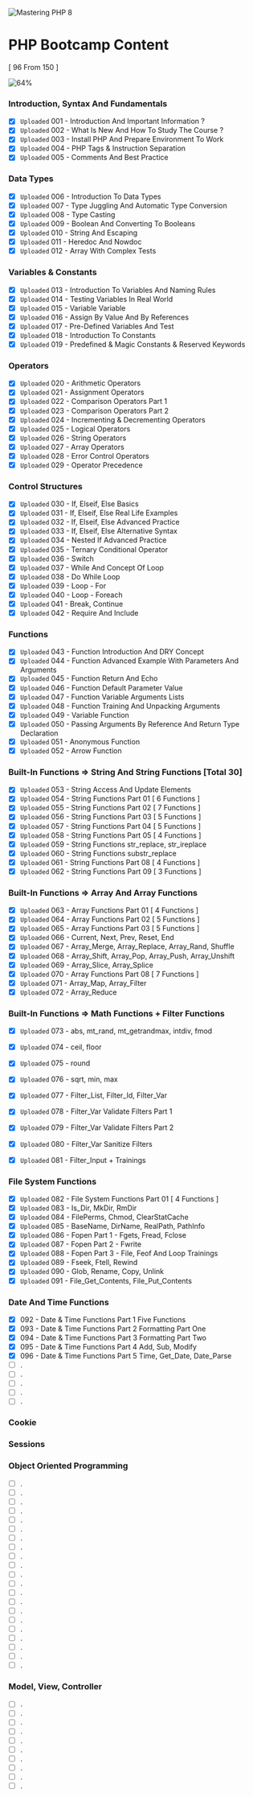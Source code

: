 ![Mastering PHP 8](https://elzero.org/php-bootcamp.png)

# PHP Bootcamp Content

[ 96 From 150 ]

![64%](https://progress-bar.dev/64/?title=Done)

### Introduction, Syntax And Fundamentals

- [x] `Uploaded` 001 - Introduction And Important Information ?
- [x] `Uploaded` 002 - What Is New And How To Study The Course ?
- [x] `Uploaded` 003 - Install PHP And Prepare Environment To Work
- [x] `Uploaded` 004 - PHP Tags & Instruction Separation
- [x] `Uploaded` 005 - Comments And Best Practice

### Data Types

- [x] `Uploaded` 006 - Introduction To Data Types
- [x] `Uploaded` 007 - Type Juggling And Automatic Type Conversion
- [x] `Uploaded` 008 - Type Casting
- [x] `Uploaded` 009 - Boolean And Converting To Booleans
- [x] `Uploaded` 010 - String And Escaping
- [x] `Uploaded` 011 - Heredoc And Nowdoc
- [x] `Uploaded` 012 - Array With Complex Tests

### Variables & Constants

- [x] `Uploaded` 013 - Introduction To Variables And Naming Rules
- [x] `Uploaded` 014 - Testing Variables In Real World
- [x] `Uploaded` 015 - Variable Variable
- [x] `Uploaded` 016 - Assign By Value And By References
- [x] `Uploaded` 017 - Pre-Defined Variables And Test
- [x] `Uploaded` 018 - Introduction To Constants
- [x] `Uploaded` 019 - Predefined & Magic Constants & Reserved Keywords

### Operators

- [x] `Uploaded` 020 - Arithmetic Operators
- [x] `Uploaded` 021 - Assignment Operators
- [x] `Uploaded` 022 - Comparison Operators Part 1
- [x] `Uploaded` 023 - Comparison Operators Part 2
- [x] `Uploaded` 024 - Incrementing & Decrementing Operators
- [x] `Uploaded` 025 - Logical Operators
- [x] `Uploaded` 026 - String Operators
- [x] `Uploaded` 027 - Array Operators
- [x] `Uploaded` 028 - Error Control Operators
- [x] `Uploaded` 029 - Operator Precedence

### Control Structures

- [x] `Uploaded` 030 - If, Elseif, Else Basics
- [x] `Uploaded` 031 - If, Elseif, Else Real Life Examples
- [x] `Uploaded` 032 - If, Elseif, Else Advanced Practice 
- [x] `Uploaded` 033 - If, Elseif, Else Alternative Syntax
- [x] `Uploaded` 034 - Nested If Advanced Practice
- [x] `Uploaded` 035 - Ternary Conditional Operator
- [x] `Uploaded` 036 - Switch
- [x] `Uploaded` 037 - While And Concept Of Loop
- [x] `Uploaded` 038 - Do While Loop
- [x] `Uploaded` 039 - Loop - For
- [x] `Uploaded` 040 - Loop - Foreach 
- [x] `Uploaded` 041 - Break, Continue
- [x] `Uploaded` 042 - Require And Include

### Functions

- [x] `Uploaded` 043 - Function Introduction And DRY Concept
- [x] `Uploaded` 044 - Function Advanced Example With Parameters And Arguments
- [x] `Uploaded` 045 - Function Return And Echo
- [x] `Uploaded` 046 - Function Default Parameter Value
- [x] `Uploaded` 047 - Function Variable Arguments Lists
- [x] `Uploaded` 048 - Function Training And Unpacking Arguments
- [x] `Uploaded` 049 - Variable Function 
- [x] `Uploaded` 050 - Passing Arguments By Reference And Return Type Declaration
- [x] `Uploaded` 051 - Anonymous Function
- [x] `Uploaded` 052 - Arrow Function

### Built-In Functions => String And String Functions [Total 30]

- [x] `Uploaded` 053 - String Access And Update Elements
- [x] `Uploaded` 054 - String Functions Part 01 [ 6 Functions ]
- [x] `Uploaded` 055 - String Functions Part 02 [ 7 Functions ]
- [x] `Uploaded` 056 - String Functions Part 03 [ 5 Functions ]
- [x] `Uploaded` 057 - String Functions Part 04 [ 5 Functions ]
- [x] `Uploaded` 058 - String Functions Part 05 [ 4 Functions ]
- [x] `Uploaded` 059 - String Functions str_replace, str_ireplace
- [x] `Uploaded` 060 - String Functions substr_replace
- [x] `Uploaded` 061 - String Functions Part 08 [ 4 Functions ]
- [x] `Uploaded` 062 - String Functions Part 09 [ 3 Functions ]

### Built-In Functions => Array And Array Functions

- [x] `Uploaded` 063 - Array Functions Part 01 [ 4 Functions ]
- [x] `Uploaded` 064 - Array Functions Part 02 [ 5 Functions ]
- [x] `Uploaded` 065 - Array Functions Part 03 [ 5 Functions ]
- [x] `Uploaded` 066 - Current, Next, Prev, Reset, End
- [x] `Uploaded` 067 - Array_Merge, Array_Replace, Array_Rand, Shuffle
- [x] `Uploaded` 068 - Array_Shift, Array_Pop, Array_Push, Array_Unshift
- [x] `Uploaded` 069 - Array_Slice, Array_Splice
- [x] `Uploaded` 070 - Array Functions Part 08 [ 7 Functions ]
- [x] `Uploaded` 071 - Array_Map, Array_Filter
- [x] `Uploaded` 072 - Array_Reduce

### Built-In Functions => Math Functions + Filter Functions

- [x] `Uploaded` 073 - abs, mt_rand, mt_getrandmax, intdiv, fmod
- [x] `Uploaded` 074 - ceil, floor
- [x] `Uploaded` 075 - round
- [x] `Uploaded` 076 - sqrt, min, max
- [x] `Uploaded` 077 - Filter_List, Filter_Id, Filter_Var
- [x] `Uploaded` 078 - Filter_Var Validate Filters Part 1
- [x] `Uploaded` 079 - Filter_Var Validate Filters Part 2
- [x] `Uploaded` 080 - Filter_Var Sanitize Filters
- [x] `Uploaded` 081 - Filter_Input + Trainings


### File System Functions

- [x] `Uploaded` 082 - File System Functions Part 01 [ 4 Functions ]
- [x] `Uploaded` 083 - Is_Dir, MkDir, RmDir
- [x] `Uploaded` 084 - FilePerms, Chmod, ClearStatCache
- [x] `Uploaded` 085 - BaseName, DirName, RealPath, PathInfo
- [x] `Uploaded` 086 - Fopen Part 1 - Fgets, Fread, Fclose
- [x] `Uploaded` 087 - Fopen Part 2 - Fwrite
- [x] `Uploaded` 088 - Fopen Part 3 - File, Feof And Loop Trainings
- [x] `Uploaded` 089 - Fseek, Ftell, Rewind
- [x] `Uploaded` 090 - Glob, Rename, Copy, Unlink
- [x] `Uploaded` 091 - File_Get_Contents, File_Put_Contents

### Date And Time Functions

- [x] 092 - Date & Time Functions Part 1 Five Functions
- [x] 093 - Date & Time Functions Part 2 Formatting Part One
- [x] 094 - Date & Time Functions Part 3 Formatting Part Two
- [x] 095 - Date & Time Functions Part 4 Add, Sub, Modify
- [x] 096 - Date & Time Functions Part 5 Time, Get_Date, Date_Parse
- [ ] .
- [ ] .
- [ ] .
- [ ] .
- [ ] .

### Cookie
### Sessions

### Object Oriented Programming

- [ ] .
- [ ] .
- [ ] .
- [ ] .
- [ ] .
- [ ] .
- [ ] .
- [ ] .
- [ ] .
- [ ] .
- [ ] .
- [ ] .
- [ ] .
- [ ] .
- [ ] .
- [ ] .
- [ ] .
- [ ] .
- [ ] .
- [ ] .
- [ ] .

### Model, View, Controller

- [ ] .
- [ ] .
- [ ] .
- [ ] .
- [ ] .
- [ ] .
- [ ] .
- [ ] .
- [ ] .
- [ ] .
